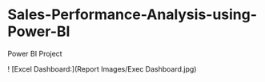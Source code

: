 # Sales-Performance-Analysis-using-Power-BI
Power BI Project


! [Excel Dashboard:](Report Images/Exec Dashboard.jpg)

